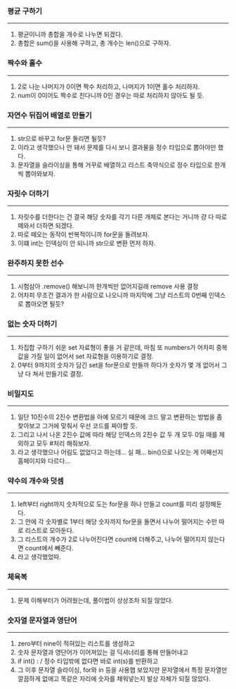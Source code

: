 ### 평균 구하기
---
1. 평균이니까 총합을 개수로 나누면 되겠다.
2. 총합은 sum()을 사용해 구하고, 총 개수는 len()으로 구하자.


### 짝수와 홀수
---
1. 2로 나눈 나머지가 0이면 짝수 처리하고, 나머지가 1이면 홀수 처리하자.
2. num이 0이어도 짝수로 친다니까 0인 경우는 따로 처리하지 않아도 될 듯.


### 자연수 뒤집어 배열로 만들기
---
1. str으로 바꾸고 for문 돌리면 될듯?
2. 이라고 생각했으나 안 돼서 문제를 다시 보니 결과물을 정수 타입으로 뽑아야만 했다.
3. 문자열을 슬라이싱을 통해 거꾸로 배열하고 리스트 축약식으로 정수 타입으로 한개씩 뽑아와보자.


### 자릿수 더하기
---
1. 자릿수를 더한다는 건 결국 해당 숫자를 각기 다른 개체로 본다는 거니까 걍 다 따로 떼와서 더하면 되겠다.
2. 따로 떼오는 동작이 반복적이니까 for문을 돌려보자.
3. 이떄 int는 인덱싱이 안 되니까 str으로 변환 먼저 하자.


### 완주하지 못한 선수
---
1. 시험삼아 .remove() 해보니까 한개씩만 없어지길래 remove 사용 결정
2. 어차피 무조건 결과가 한 사람으로 나오니까 마지막에 그냥 리스트의 0번째 인덱스로 뽑아오면 될듯?


### 없는 숫자 더하기
---
1. 차집합 구하기 쉬운 set 자료형이 좋을 거 같은데, 마침 또 numbers가 어차피 중복값을 가질 일이 없어서 set 자료형을 이용하기로 결정.
2. 0부터 9까지의 숫자가 담긴 set을 for문으로 만들까 하다가 숫자가 몇 개 없어서 그냥 다 쳐서 만들기로 결정.


### 비밀지도
---
1. 일단 10진수의 2진수 변환법을 아예 모르기 때문에 코드 말고 변환하는 방법을 좀 찾아보고 그거에 맞춰서 우선 코드를 짜야할 듯.
2. 그리고 나서 나온 2진수 값에 따라 해당 인덱스의 2진수 값 두 개 모두 0일 때를 제외하고 모두 #처리 해줘보자.
3. 라고 생각했으나 어림도 없었다고 하는데... 실 패... bin()으로 나오는 게 어째선지 홈페이지와 다르다...


### 약수의 개수와 덧셈
---
1. left부터 right까지 숫차적으로 도는 for문을 하나 만들고 count를 미리 설정해둔다.
2. 그 안에 각 숫자별로 1부터 해당 숫자까지 for문을 돌면서 나누어 떨어지는 수만 따로 리스트로 모아둔다.
3. 그 리스트의 개수가 2로 나누어진다면 count에 더해주고, 나누어 떨어지지 않는다면 count에서 빼준다.
4. 라고 생각했었따.


### 체육복
---
1. 문제 이해부터가 어려웠는데, 풀이법이 상상조차 되질 않았다.


### 숫자열 문자열과 영단어
---
1. zero부터 nine이 적혀있는 리스트를 생성하고
2. 숫자 문자열과 영단어가 이어져있는 걸 딕셔너리를 통해 만들어내고
3. if int() : / 정수 타입밖에 없다면 바로 int(s)를 반환하고
4. 그 이후 문자열 슬라이싱, for와 in 등을 사용햅 보았지만 문자열에서 특정 문자열만 깔끔하게 없애고 똑같은 자리에 숫자를 채워넣는지 발상 자체가 되질 않았다.